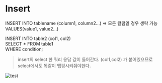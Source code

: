 # Insert

INSERT INTO tablename
(column1, column2...) => 모든 컬럼일 경우 생략 가능
VALUES(value1, value2...)

INSERT INTO table2 (col1, col2)  
SELECT * FROM table1  
WHERE condition;
> insert의 select 한 쿼리 응답 값이 들어간다. (col1,col2) 가 붙어있으므로 select에서도 똑같이 맵핑시켜줘야한다.  


![test](./image/test.png)
